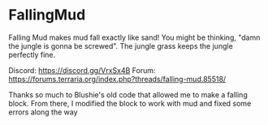 # FallingMud
Falling Mud makes mud fall exactly like sand! You might be thinking, "damn the jungle is gonna be screwed". The jungle grass keeps the jungle perfectly fine.

Discord: https://discord.gg/VrxSx4B
Forum: https://forums.terraria.org/index.php?threads/falling-mud.85518/

Thanks so much to Blushie's old code that allowed me to make a falling block. From there, I modified the block to work with mud and fixed some errors along the way